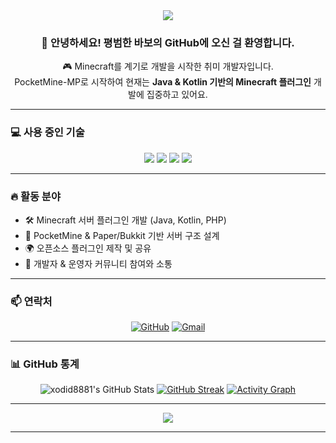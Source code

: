 <div align="center">

<img src="https://capsule-render.vercel.app/api?type=waving&color=gradient&height=180&section=header&text=Welcome%20to%20xodid8881's%20GitHub!&fontSize=35&fontAlignY=40"/>

</div>

<div align="center">

### 👋 안녕하세요! 평범한 바보의 GitHub에 오신 걸 환영합니다.

🎮 Minecraft를 계기로 개발을 시작한 취미 개발자입니다.  
PocketMine-MP로 시작하여 현재는 **Java & Kotlin 기반의 Minecraft 플러그인** 개발에 집중하고 있어요.

</div>

---

### 💻 사용 중인 기술

<div align="center">

<img src="https://img.shields.io/badge/C-00599C?style=flat-square&logo=c&logoColor=white"/>
<img src="https://img.shields.io/badge/PHP-777BB4?style=flat-square&logo=php&logoColor=white"/>
<img src="https://img.shields.io/badge/Java-007396?style=flat-square&logo=java&logoColor=white"/>
<img src="https://img.shields.io/badge/Kotlin-7F52FF?style=flat-square&logo=kotlin&logoColor=white"/>

</div>

---

### 🔥 활동 분야

- 🛠 Minecraft 서버 플러그인 개발 (Java, Kotlin, PHP)
- 🧱 PocketMine & Paper/Bukkit 기반 서버 구조 설계
- 🌍 오픈소스 플러그인 제작 및 공유
- 🤝 개발자 & 운영자 커뮤니티 참여와 소통

---

### 📫 연락처

<div align="center">

[![GitHub](https://img.shields.io/badge/GitHub-black?style=flat-square&logo=github)](https://github.com/xodid8881)
[![Gmail](https://img.shields.io/badge/Gmail-d14836?style=flat-square&logo=Gmail&logoColor=white)](mailto:aoadid8881@gmail.com)

</div>

---

### 📊 GitHub 통계

<div align="center">

![xodid8881's GitHub Stats](https://github-readme-stats.vercel.app/api?username=xodid8881&show_icons=true&theme=tokyonight&hide_border=true)
[![GitHub Streak](https://streak-stats.demolab.com?user=xodid8881&theme=tokyonight&hide_border=true)](https://git.io/streak-stats)
[![Activity Graph](https://github-readme-activity-graph.vercel.app/graph?username=xodid8881&theme=dracula&hide_border=true)](https://github.com/Ashutosh00710/github-readme-activity-graph)

</div>

---

<div align="center">

<a href="https://hits.seeyoufarm.com">
  <img src="https://hits.seeyoufarm.com/api/count/incr/badge.svg?url=https://github.com/xodid8881&count_bg=%2379C83D&title_bg=%23555555&icon=&icon_color=%23E7E7E7&title=hits&edge_flat=false"/>
</a>

</div>

---

